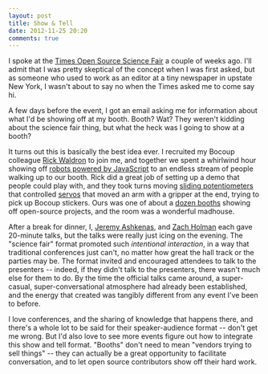 ```yaml
---
layout: post
title: Show & Tell
date: 2012-11-25 20:20
comments: true
---
```


I spoke at the [Times Open Source Science Fair](http://opensourcesciencefair.com/) a couple of weeks ago. I'll admit that I was pretty skeptical of the concept when I was first asked, but as someone who used to work as an editor at a tiny newspaper in upstate New York, I wasn't about to say no when the Times asked me to come say hi.

A few days before the event, I got an email asking me for information about what I'd be showing off at my booth. Booth? Wat? They weren't kidding about the science fair thing, but what the heck was I going to show at a booth?

It turns out this is basically the best idea ever. I recruited my Bocoup colleague [Rick Waldron](http://twitter.com/rwaldron) to join me, and together we spent a whirlwind hour showing off [robots powered by JavaScript](https://github.com/rwldrn/johnny-five) to an endless stream of people walking up to our booth. Rick did a great job of setting up a demo that people could play with, and they took turns moving [sliding potentiometers](https://www.sparkfun.com/products/9119) that controlled [servos](https://www.sparkfun.com/products/9064) that moved an arm with a gripper at the end, trying to pick up Bocoup stickers. Ours was one of about a [dozen booths](http://open.blogs.nytimes.com/2012/11/21/open-source-science-fair-exhibitor-experiences/) showing off open-source projects, and the room was a wonderful madhouse.

After a break for dinner, I, [Jeremy Ashkenas](http://twitter.com/jashkenas), and [Zach Holman](http://twitter.com/holman) each gave 20-minute talks, but the talks were really just icing on the evening. The "science fair" format promoted such *intentional interaction*, in a way that traditional conferences just can't, no matter how great the hall track or the parties may be. The format invited and encouraged attendees to talk to the presenters -- indeed, if they didn't talk to the presenters, there wasn't much else for them to do. By the time the official talks came around, a super-casual, super-conversational atmosphere had already been established, and the energy that created was tangibly different from any event I've been to before.

I love conferences, and the sharing of knowledge that happens there, and there's a whole lot to be said for their speaker-audience format -- don't get me wrong. But I'd also love to see more events figure out how to integrate this show and tell format. "Booths" don't need to mean "vendors trying to sell things" -- they can actually be a great opportunity to facilitate conversation, and to let open source contributors show off their hard work.